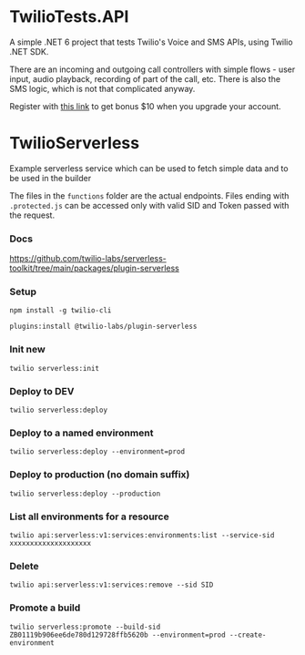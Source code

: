 # TwilioTests.API
A simple .NET 6 project that tests Twilio's Voice and SMS APIs, using Twilio .NET SDK.

There are an incoming and outgoing call controllers with simple flows - user input, audio playback, recording of part of the call, etc.
There is also the SMS logic, which is not that complicated anyway.

Register with [this link](www.twilio.com/referral/UYpnZT) to get bonus $10 when you upgrade your account.

# TwilioServerless
Example serverless service which can be used to fetch simple data and to be used in the builder

The files in the `functions` folder are the actual endpoints.
Files ending with `.protected.js` can be accessed only with valid SID and Token passed with the request.

### Docs
https://github.com/twilio-labs/serverless-toolkit/tree/main/packages/plugin-serverless

### Setup
`npm install -g twilio-cli`

`plugins:install @twilio-labs/plugin-serverless`

### Init new 
`twilio serverless:init`

### Deploy to DEV
`twilio serverless:deploy`

### Deploy to a named environment
`twilio serverless:deploy --environment=prod`

### Deploy to production (no domain suffix)
`twilio serverless:deploy --production`

### List all environments for a resource
`twilio api:serverless:v1:services:environments:list --service-sid xxxxxxxxxxxxxxxxxxxx`

### Delete 
`twilio api:serverless:v1:services:remove --sid SID`

### Promote a build
`twilio serverless:promote --build-sid ZB01119b906ee6de780d129728ffb5620b --environment=prod --create-environment`
